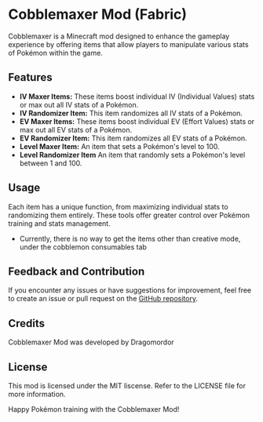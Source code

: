 # Cobblemaxer Mod (Fabric)

Cobblemaxer is a Minecraft mod designed to enhance the gameplay experience by offering items that allow players to manipulate various stats of Pokémon within the game.

## Features

- **IV Maxer Items:** These items boost individual IV (Individual Values) stats or max out all IV stats of a Pokémon.
- **IV Randomizer Item:** This item randomizes all IV stats of a Pokémon.
- **EV Maxer Items:** These items boost individual EV (Effort Values) stats or max out all EV stats of a Pokémon.
- **EV Randomizer Item:** This item randomizes all EV stats of a Pokémon.
- **Level Maxer Item:** An item that sets a Pokémon's level to 100.
- **Level Randomizer Item** An item that randomly sets a Pokémon's level between 1 and 100.

## Usage

Each item has a unique function, from maximizing individual stats to randomizing them entirely. These tools offer greater control over Pokémon training and stats management.
- Currently, there is no way to get the items other than creative mode, under the cobblemon consumables tab

## Feedback and Contribution

If you encounter any issues or have suggestions for improvement, feel free to create an issue or pull request on the [GitHub repository](hhttps://github.com/Dragomordor/CobblemaxerFabric.git).

## Credits

Cobblemaxer Mod was developed by Dragomordor

## License

This mod is licensed under the MIT liscense. Refer to the LICENSE file for more information.

Happy Pokémon training with the Cobblemaxer Mod!
